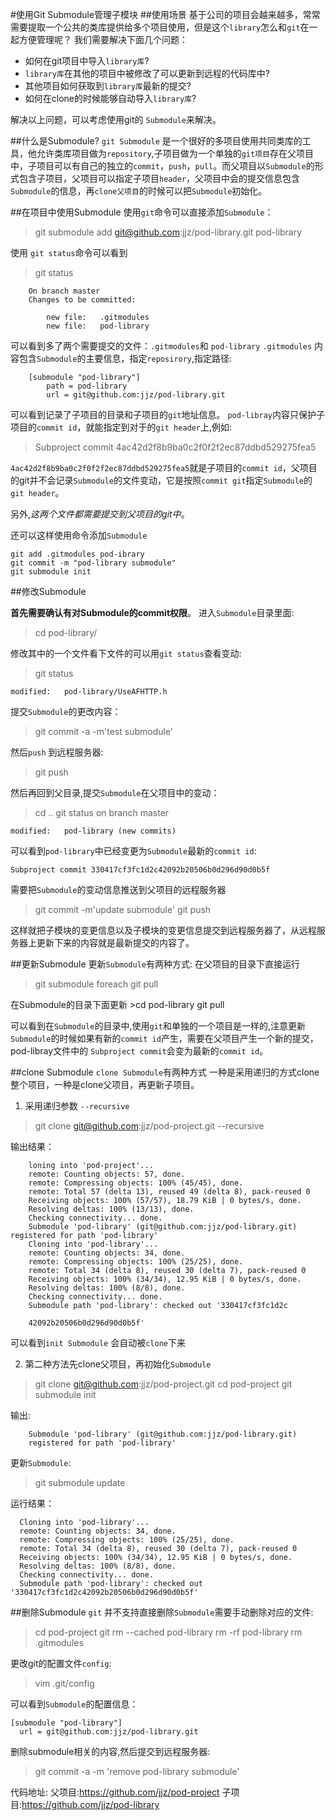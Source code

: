 #使用Git Submodule管理子模块
##使用场景
基于公司的项目会越来越多，常常需要提取一个公共的类库提供给多个项目使用，但是这个`library`怎么和`git`在一起方便管理呢？
我们需要解决下面几个问题：

 - 如何在git项目中导入`library库`?
 - `library库`在其他的项目中被修改了可以更新到远程的代码库中?
 - 其他项目如何获取到`library库`最新的提交?
 - 如何在clone的时候能够自动导入`library库`?

解决以上问题，可以考虑使用git的 `Submodule`来解决。

##什么是Submodule?
`git Submodule` 是一个很好的多项目使用共同类库的工具，他允许类库项目做为`repository`,子项目做为一个单独的`git项目`存在父项目中，子项目可以有自己的独立的`commit`，`push`，`pull`。而父项目以`Submodule`的形式包含子项目，父项目可以指定子项目`header`，父项目中会的提交信息包含`Submodule`的信息，再`clone父项目`的时候可以把`Submodule`初始化。


##在项目中使用Submodule
使用`git`命令可以直接添加`Submodule`：
> git submodule add git@github.com:jjz/pod-library.git pod-library

使用 `git status`命令可以看到 
> git status
    
```
    On branch master
    Changes to be committed:
    
    	new file:   .gitmodules
    	new file:   pod-library
```
可以看到多了两个需要提交的文件：`.gitmodules`和 `pod-library` 
`.gitmodules` 内容包含`Submodule`的主要信息，指定`reposirory`,指定路径:

```
    [submodule "pod-library"]
    	path = pod-library
    	url = git@github.com:jjz/pod-library.git
```
可以看到记录了子项目的目录和子项目的`git`地址信息。
`pod-libray`内容只保护子项目的`commit id`，就能指定到对于的`git header`上,例如:
>Subproject commit 4ac42d2f8b9ba0c2f0f2f2ec87ddbd529275fea5

`4ac42d2f8b9ba0c2f0f2f2ec87ddbd529275fea5`就是子项目的`commit id`，父项目的git并不会记录`Submodule`的文件变动，它是按照`commit git`指定`Submodule`的`git header`。

另外,*这两个文件都需要提交到父项目的git中*。

还可以这样使用命令添加`Submodule`
```
git add .gitmodules pod-ibrary
git commit -m "pod-library submodule"
git submodule init
```
##修改Submodule

**首先需要确认有对Submodule的commit权限**。
进入`Submodule`目录里面:
> cd pod-library/

修改其中的一个文件看下文件的可以用`git status`查看变动:
>    git status

```    
modified:   pod-library/UseAFHTTP.h
```
提交`Submodule`的更改内容：
 >git commit -a -m'test submodule'
 
然后`push` 到远程服务器:
 >git push

然后再回到父目录,提交`Submodule`在父项目中的变动：
>cd ..
git status
on branch master

```    
modified:   pod-library (new commits)
```
可以看到`pod-library`中已经变更为`Submodule`最新的`commit id`:
```
Subproject commit 330417cf3fc1d2c42092b20506b0d296d90d0b5f
```
需要把`Submodule`的变动信息推送到父项目的远程服务器
>git commit -m'update submodule'
   git push

这样就把子模块的变更信息以及子模块的变更信息提交到远程服务器了，从远程服务器上更新下来的内容就是最新提交的内容了。

##更新Submodule
更新`Submodule`有两种方式:
 在父项目的目录下直接运行
>git submodule foreach git pull
  
在Submodule的目录下面更新
    >cd pod-library
    git pull

可以看到在`Submodule`的目录中,使用`git`和单独的一个项目是一样的,注意更新`Submodule`的时候如果有新的`commit id`产生，需要在父项目产生一个新的提交，pod-libray文件中的 `Subproject commit`会变为最新的`commit id`。

##clone Submodule
`clone Submodule`有两种方式 一种是采用递归的方式clone整个项目，一种是clone父项目，再更新子项目。
1. 采用递归参数 `--recursive`
> git clone git@github.com:jjz/pod-project.git --recursive

   输出结果：
```
    loning into 'pod-project'...
    remote: Counting objects: 57, done.
    remote: Compressing objects: 100% (45/45), done.
    remote: Total 57 (delta 13), reused 49 (delta 8), pack-reused 0
    Receiving objects: 100% (57/57), 18.79 KiB | 0 bytes/s, done.
    Resolving deltas: 100% (13/13), done.
    Checking connectivity... done.
    Submodule 'pod-library' (git@github.com:jjz/pod-library.git) registered for path 'pod-library'
    Cloning into 'pod-library'...
    remote: Counting objects: 34, done.
    remote: Compressing objects: 100% (25/25), done.
    remote: Total 34 (delta 8), reused 30 (delta 7), pack-reused 0
    Receiving objects: 100% (34/34), 12.95 KiB | 0 bytes/s, done.
    Resolving deltas: 100% (8/8), done.
    Checking connectivity... done.
    Submodule path 'pod-library': checked out '330417cf3fc1d2c
    
    42092b20506b0d296d90d0b5f'
```
可以看到`init Submodule` 会自动被`clone`下来

2. 第二种方法先clone父项目，再初始化`Submodule`
>git clone git@github.com:jjz/pod-project.git
cd pod-project
git submodule init

  输出:
```
    Submodule 'pod-library' (git@github.com:jjz/pod-library.git) 
    registered for path 'pod-library'
```
更新`Submodule`:
>git submodule update

  运行结果：
  ```
    Cloning into 'pod-library'...
    remote: Counting objects: 34, done.
    remote: Compressing objects: 100% (25/25), done.
    remote: Total 34 (delta 8), reused 30 (delta 7), pack-reused 0
    Receiving objects: 100% (34/34), 12.95 KiB | 0 bytes/s, done.
    Resolving deltas: 100% (8/8), done.
    Checking connectivity... done.
    Submodule path 'pod-library': checked out '330417cf3fc1d2c42092b20506b0d296d90d0b5f'
```
##删除Submodule
`git` 并不支持直接删除`Submodule`需要手动删除对应的文件:
> cd pod-project
    git rm --cached pod-library
    rm -rf pod-library
    rm .gitmodules
    
更改git的配置文件`config`:
 > vim .git/config

可以看到`Submodule`的配置信息：
```
[submodule "pod-library"]
  url = git@github.com:jjz/pod-library.git
```      
 删除submodule相关的内容,然后提交到远程服务器:
 >git commit -a -m 'remove pod-library submodule'


代码地址:
父项目:https://github.com/jjz/pod-project
子项目:https://github.com/jjz/pod-library




